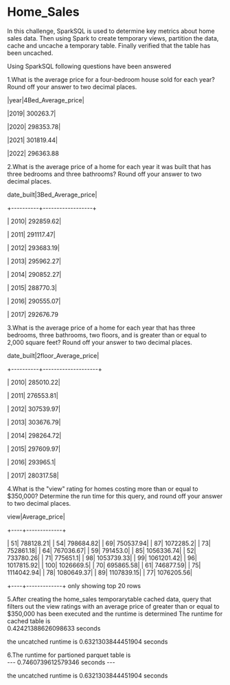 # Home_Sales

In this challenge, SparkSQL is used to determine key metrics about home sales data. Then using Spark to create temporary views, partition the data, cache and uncache a temporary table.
Finally verified that the table has been uncached.

Using SparkSQL following questions have been answered

1.What is the average price for a four-bedroom house sold for each year? Round off your answer to two decimal places.


|year|4Bed_Average_price|

|2019|          300263.7|

|2020|         298353.78|

|2021|         301819.44|

|2022|         296363.88



2.What is the average price of a home for each year it was built that has three bedrooms and three bathrooms? Round off your answer to two decimal places.

date_built|3Bed_Average_price|

+----------+------------------+

|      2010|         292859.62|

|      2011|         291117.47|

|      2012|         293683.19|

|      2013|         295962.27|

|      2014|         290852.27|

|      2015|          288770.3|

|      2016|         290555.07|

|      2017|         292676.79


3.What is the average price of a home for each year that has three bedrooms, three bathrooms, two floors, and is greater than or equal to 2,000 square feet? Round off your answer to two decimal places.

date_built|2floor_Average_price|

+----------+--------------------+

|      2010|           285010.22|

|      2011|           276553.81|

|      2012|           307539.97|

|      2013|           303676.79|

|      2014|           298264.72|

|      2015|           297609.97|

|      2016|            293965.1|

|      2017|           280317.58|



4.What is the "view" rating for homes costing more than or equal to $350,000? Determine the run time for this query, and round off your answer to two decimal places.


view|Average_price|

+----+-------------+

|  51|    788128.21|
|  54|    798684.82|
|  69|    750537.94|
|  87|    1072285.2|
|  73|    752861.18|
|  64|    767036.67|
|  59|     791453.0|
|  85|   1056336.74|
|  52|    733780.26|
|  71|     775651.1|
|  98|   1053739.33|
|  99|   1061201.42|
|  96|   1017815.92|
| 100|    1026669.5|
|  70|    695865.58|
|  61|    746877.59|
|  75|   1114042.94|
|  78|   1080649.37|
|  89|   1107839.15|
|  77|   1076205.56|

+----+-------------+
only showing top 20 rows

5.After creating the home_sales temporarytable  cached data,  query that filters out the view ratings with an average price of greater than or equal to $350,000 has been executed and the runtime is determined
The runtime for cached table is  
0.42421388626098633 seconds 

the uncatched runtime is 
0.6321303844451904 seconds 

6.The runtime for partioned parquet table is  
--- 0.7460739612579346 seconds ---

the uncatched runtime is 
0.6321303844451904 seconds 




